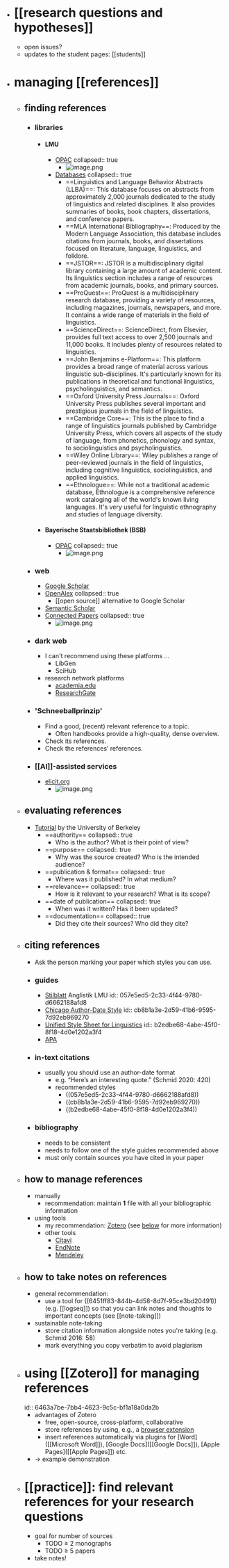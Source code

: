 - # [[research questions and hypotheses]]
	- open issues?
	- updates to the student pages: [[students]]
- # managing [[references]]
	- ## finding references
		- ### libraries
			- #### LMU
				- [OPAC](https://www.ub.uni-muenchen.de/suchen/online-katalog/index.html)
				  collapsed:: true
					- ![image.png](../assets/image_1684253074342_0.png)
				- [Databases](https://www.ub.uni-muenchen.de/suchen/datenbanken/index.html)
				  collapsed:: true
					- ==Linguistics and Language Behavior Abstracts (LLBA)==: This database focuses on abstracts from approximately 2,000 journals dedicated to the study of linguistics and related disciplines. It also provides summaries of books, book chapters, dissertations, and conference papers.
					- ==MLA International Bibliography==: Produced by the Modern Language Association, this database includes citations from journals, books, and dissertations focused on literature, language, linguistics, and folklore.
					- ==JSTOR==: JSTOR is a multidisciplinary digital library containing a large amount of academic content. Its linguistics section includes a range of resources from academic journals, books, and primary sources.
					- ==ProQuest==: ProQuest is a multidisciplinary research database, providing a variety of resources, including magazines, journals, newspapers, and more. It contains a wide range of materials in the field of linguistics.
					- ==ScienceDirect==: ScienceDirect, from Elsevier, provides full text access to over 2,500 journals and 11,000 books. It includes plenty of resources related to linguistics.
					- ==John Benjamins e-Platform==: This platform provides a broad range of material across various linguistic sub-disciplines. It's particularly known for its publications in theoretical and functional linguistics, psycholinguistics, and semantics.
					- ==Oxford University Press Journals==: Oxford University Press publishes several important and prestigious journals in the field of linguistics.
					- ==Cambridge Core==: This is the place to find a range of linguistics journals published by Cambridge University Press, which covers all aspects of the study of language, from phonetics, phonology and syntax, to sociolinguistics and psycholinguistics.
					- ==Wiley Online Library==: Wiley publishes a range of peer-reviewed journals in the field of linguistics, including cognitive linguistics, sociolinguistics, and applied linguistics.
					- ==Ethnologue==: While not a traditional academic database, Ethnologue is a comprehensive reference work cataloging all of the world's known living languages. It's very useful for linguistic ethnography and studies of language diversity.
			- #### Bayerische Staatsbibliothek (BSB)
				- [OPAC](https://opacplus.bsb-muenchen.de/metaopac/start.do)
				  collapsed:: true
					- ![image.png](../assets/image_1684252982990_0.png)
		- ### web
			- [Google Scholar](https://scholar.google.com/)
			- [OpenAlex](https://alpha.openalex.org/works)
			  collapsed:: true
				- [[open source]] alternative to Google Scholar
			- [Semantic Scholar](https://www.semanticscholar.org/me/research)
			- [Connected Papers](https://www.connectedpapers.com/)
			  collapsed:: true
				- ![image.png](../assets/image_1684255384824_0.png)
		- ### dark web
			- I can't recommend using these platforms ...
				- LibGen
				- SciHub
			- research network platforms
				- [academia.edu](https://www.academia.edu/)
				- [ResearchGate](https://www.researchgate.net/)
		- ### 'Schneeballprinzip'
			- Find a good, (recent) relevant reference to a topic.
				- Often handbooks provide a high-quality, dense overview.
			- Check its references.
			- Check the references’ references.
		- ### [[AI]]-assisted services
			- [elicit.org](https://elicit.org/)
				- ![image.png](../assets/image_1684255213144_0.png)
	- ## evaluating references
		- [Tutorial](http://www.lib.berkeley.edu/TeachingLib/Guides/Internet/FindInfo.html) by the University of Berkeley
			- ==authority==
			  collapsed:: true
				- Who is the author? What is their point of view?
			- ==purpose==
			  collapsed:: true
				- Why was the source created? Who is the intended audience?
			- ==publication & format==
			  collapsed:: true
				- Where was it published? In what medium?
			- ==relevance==
			  collapsed:: true
				- How is it relevant to your research? What is its scope?
			- ==date of publication==
			  collapsed:: true
				- When was it written? Has it been updated?
			- ==documentation==
			  collapsed:: true
				- Did they cite their sources? Who did they cite?
	- ## citing references
		- Ask the person marking your paper which styles you can use.
		- ### guides
			- [Stilblatt](https://www.anglistik.uni-muenchen.de/service_downloads/allgemeine_handouts/stilblatt.pdf) Anglistik LMU
			  id:: 057e5ed5-2c33-4f44-9780-d6662188afd8
			- [Chicago Author-Date Style](https://www.chicagomanualofstyle.org/tools_citationguide/citation-guide-2.html)
			  id:: cb8b1a3e-2d59-41b6-9595-7d92eb969270
			- [Unified Style Sheet for Linguistics](https://www.linguisticsociety.org/resource/unified-style-sheet)
			  id:: b2edbe68-4abe-45f0-8f18-4d0e1202a3f4
			- [APA](https://libguides.murdoch.edu.au/APA)
		- ### in-text citations
			- usually you should use an author-date format
				- e.g. “Here’s an interesting quote.” (Schmid 2020: 420)
				- recommended styles
					- ((057e5ed5-2c33-4f44-9780-d6662188afd8))
					- ((cb8b1a3e-2d59-41b6-9595-7d92eb969270))
					- ((b2edbe68-4abe-45f0-8f18-4d0e1202a3f4))
		- ### bibliography
			- needs to be consistent
			- needs to follow one of the style guides recommended above
			- must only contain sources you have cited in your paper
	- ## how to manage references
		- manually
			- recommendation: maintain **1** file with all your bibliographic information
		- using tools
			- my recommendation: [Zotero](https://www.zotero.org/) (see [below](((6463a7be-7bb4-4623-9c5c-bf1a18a0da2b))) for more information)
			- other tools
				- [Citavi](https://citavi.com/)
				- [EndNote](https://endnote.com/)
				- [Mendeley](https://www.mendeley.com/)
	- ## how to take notes on references
		- general recommendation:
			- use a tool for ((6451ff83-844b-4d58-8d7f-95ce3bd20491)) (e.g. [[logseq]]) so that you can link notes and thoughts to important concepts (see [[note-taking]])
		- sustainable note-taking
			- store citation information alongside notes you're taking (e.g. Schmid 2016: 58)
			- mark everything you copy verbatim to avoid plagiarism
	- # using [[Zotero]] for managing references
	  id:: 6463a7be-7bb4-4623-9c5c-bf1a18a0da2b
		- advantages of Zotero
			- free, open-source, cross-platform, collaborative
			- store references by using, e.g., a [browser extension](https://www.zotero.org/download/)
			- insert  references automatically via plugins for [Word]([[Microsoft Word]]), [Google Docs]([[Google Docs]]), [Apple Pages]([[Apple Pages]]) etc.
		- → example demonstration
	- # [[practice]]: find relevant references for your research questions
		- goal for number of sources
			- TODO $\geq$ 2 monographs
			- TODO $\geq$ 5 papers
		- take notes!
